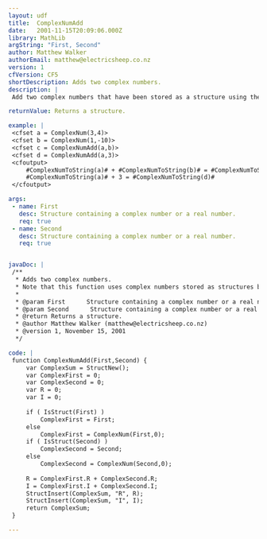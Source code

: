 ```yaml
---
layout: udf
title:  ComplexNumAdd
date:   2001-11-15T20:09:06.000Z
library: MathLib
argString: "First, Second"
author: Matthew Walker
authorEmail: matthew@electricsheep.co.nz
version: 1
cfVersion: CF5
shortDescription: Adds two complex numbers.
description: |
 Add two complex numbers that have been stored as a structure using the ComplexNum() UDF. You can also use this function to add a complex and a real number, or even two real numbers. The result is stored in a structure.

returnValue: Returns a structure.

example: |
 <cfset a = ComplexNum(3,4)>
 <cfset b = ComplexNum(1,-10)>
 <cfset c = ComplexNumAdd(a,b)>
 <cfset d = ComplexNumAdd(a,3)>
 <cfoutput>
     #ComplexNumToString(a)# + #ComplexNumToString(b)# = #ComplexNumToString(c)#<br>
     #ComplexNumToString(a)# + 3 = #ComplexNumToString(d)#
 </cfoutput>

args:
 - name: First
   desc: Structure containing a complex number or a real number.
   req: true
 - name: Second
   desc: Structure containing a complex number or a real number.
   req: true


javaDoc: |
 /**
  * Adds two complex numbers.
  * Note that this function uses complex numbers stored as structures by the ComplexNum() UDF also available in this library.  The ComplexNum() function is also required for this UDF to function.
  * 
  * @param First      Structure containing a complex number or a real number. 
  * @param Second      Structure containing a complex number or a real number. 
  * @return Returns a structure. 
  * @author Matthew Walker (matthew@electricsheep.co.nz) 
  * @version 1, November 15, 2001 
  */

code: |
 function ComplexNumAdd(First,Second) {
     var ComplexSum = StructNew();
     var ComplexFirst = 0;
     var ComplexSecond = 0;
     var R = 0;
     var I = 0;
             
     if ( IsStruct(First) )
         ComplexFirst = First;
     else    
         ComplexFirst = ComplexNum(First,0);    
     if ( IsStruct(Second) )
         ComplexSecond = Second;
     else    
         ComplexSecond = ComplexNum(Second,0);
                 
     R = ComplexFirst.R + ComplexSecond.R;
     I = ComplexFirst.I + ComplexSecond.I;
     StructInsert(ComplexSum, "R", R);
     StructInsert(ComplexSum, "I", I);
     return ComplexSum;
 }

---
```


